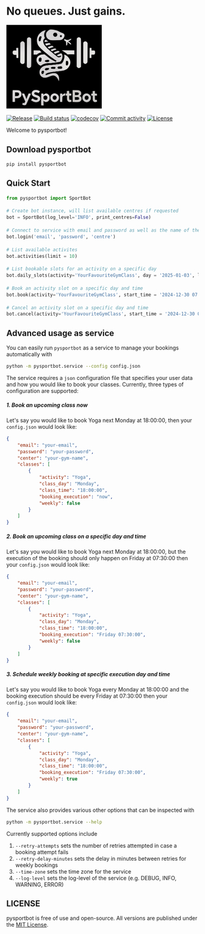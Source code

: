 # No queues. Just gains.

<img src=https://github.com/jbeirer/resasports-bot/raw/main/docs/logo.png alt="Logo" width="250">


[![Release](https://img.shields.io/github/v/release/jbeirer/resasports-bot)](https://img.shields.io/github/v/release/jbeirer/resasports-bot)
[![Build status](https://img.shields.io/github/actions/workflow/status/jbeirer/resasports-bot/main.yml?branch=main)](https://github.com/jbeirer/resasports-bot/actions/workflows/main.yml?query=branch%3Amain)
[![codecov](https://codecov.io/gh/jbeirer/resasports-bot/graph/badge.svg?token=ZCJV384TXF)](https://codecov.io/gh/jbeirer/resasports-bot)
[![Commit activity](https://img.shields.io/github/commit-activity/m/jbeirer/resasports-bot)](https://img.shields.io/github/commit-activity/m/jbeirer/resasports-bot)
[![License](https://img.shields.io/github/license/jbeirer/resasports-bot)](https://img.shields.io/github/license/jbeirer/resasports-bot)


Welcome to pysportbot!

## Download pysportbot
```python
pip install pysportbot
```

## Quick Start

```python
from pysportbot import SportBot

# Create bot instance, will list available centres if requested
bot = SportBot(log_level='INFO', print_centres=False)

# Connect to service with email and password as well as the name of the centre
bot.login('email', 'password', 'centre')

# List available activites
bot.activities(limit = 10)

# List bookable slots for an activity on a specific day
bot.daily_slots(activity='YourFavouriteGymClass', day = '2025-01-03', limit = 10)

# Book an activity slot on a specific day and time
bot.book(activity='YourFavouriteGymClass', start_time = '2024-12-30 07:00:00')

# Cancel an activity slot on a specific day and time
bot.cancel(activity='YourFavouriteGymClass', start_time = '2024-12-30 07:00:00')
```

## Advanced usage as service

You can easily run `pysportbot` as a service to manage your bookings automatically with
```bash
python -m pysportbot.service --config config.json
```
The service requires a `json` configuration file that specifies your user data and how you would like to book your classes. Currently, three types of configuration are supported:

##### 1. Book an upcoming class now

Let's say you would like to book Yoga next Monday at 18:00:00, then your `config.json` would look like:

```json
{
    "email": "your-email",
    "password": "your-password",
    "center": "your-gym-name",
    "classes": [
        {
            "activity": "Yoga",
            "class_day": "Monday",
            "class_time": "18:00:00",
            "booking_execution": "now",
            "weekly": false
        }
    ]
}
```
##### 2. Book an upcoming class on a specific day and time

Let's say you would like to book Yoga next Monday at 18:00:00, but the execution of the booking should only happen on Friday at 07:30:00 then your `config.json` would look like:

```json
{
    "email": "your-email",
    "password": "your-password",
    "center": "your-gym-name",
    "classes": [
        {
            "activity": "Yoga",
            "class_day": "Monday",
            "class_time": "18:00:00",
            "booking_execution": "Friday 07:30:00",
            "weekly": false
        }
    ]
}
```
##### 3. Schedule weekly booking at specific execution day and time
Let's say you would like to book Yoga every Monday at 18:00:00 and the booking execution should be every Friday at 07:30:00 then your `config.json` would look like:

```json
{
    "email": "your-email",
    "password": "your-password",
    "center": "your-gym-name",
    "classes": [
        {
            "activity": "Yoga",
            "class_day": "Monday",
            "class_time": "18:00:00",
            "booking_execution": "Friday 07:30:00",
            "weekly": true
        }
    ]
}
```

The service also provides various other options that can be inspected with

```bash
python -m pysportbot.service --help
```
Currently supported options include
1.  ```--retry-attempts``` sets the number of retries attempted in case a booking attempt fails
2. ```--retry-delay-minutes``` sets the delay in minutes between retries for weekly bookings
3. ```--time-zone``` sets the time zone for the service
4. ```--log-level``` sets the log-level of the service (e.g. DEBUG, INFO, WARNING, ERROR)

## LICENSE

pysportbot is free of use and open-source. All versions are
published under the [MIT License](https://github.com/jbeirer/pysportbot/blob/main/LICENSE).
